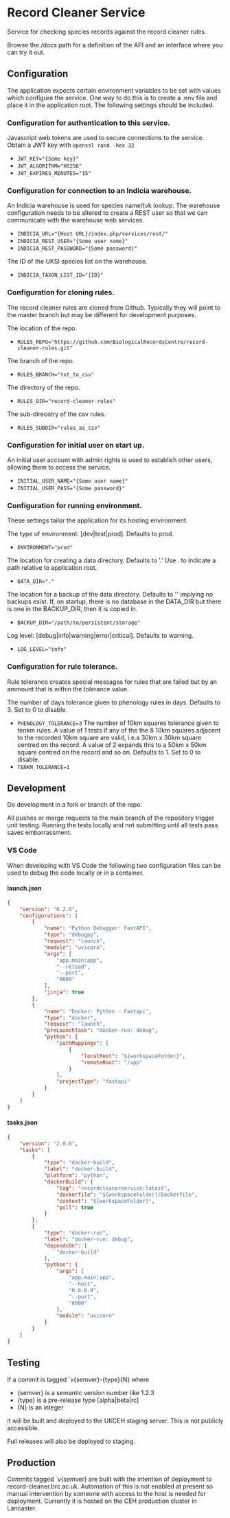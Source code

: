 # Record Cleaner Service
Service for checking species records against the record cleaner rules.

Browse the /docs path for a definition of the API and an interface where
you can try it out.

## Configuration
The application expects certain environment variables to be set with values
which configure the service. One way to do this is to create a .env file
and place it in the application root. The following settings should be 
included.

### Configuration for authentication to this service.

Javascript web tokens are used to secure connections to the service.
Obtain a JWT key with `openssl rand -hex 32`

*   `JWT_KEY="{Some key}"`
*   `JWT_ALGORITHM="HS256"`
*   `JWT_EXPIRES_MINUTES="15"`

### Configuration for connection to an Indicia warehouse.

An Indicia warehouse is used for species name/tvk lookup. The warehouse 
configuration needs to be altered to create a REST user so that we can
communicate with the warehouse web services.

*   `INDICIA_URL="{Host URL}/index.php/services/rest/"`
*   `INDICIA_REST_USER="{Some user name}"`
*   `INDICIA_REST_PASSWORD="{Some password}"`

The ID of the UKSI species list on the warehouse.
*   `INDICIA_TAXON_LIST_ID="{ID}"`

### Configuration for cloning rules.

The record cleaner rules are cloned from Github. Typically they will point to 
the master branch but may be different for development purposes.

The location of the repo.
*   `RULES_REPO="https://github.com/BiologicalRecordsCentre/record-cleaner-rules.git"`

The branch of the repo.
*   `RULES_BRANCH="txt_to_csv"`

The directory of the repo.
*   `RULES_DIR="record-cleaner-rules"`

The sub-direcotry of the csv rules.
*   `RULES_SUBDIR="rules_as_csv"`

### Configuration for initial user on start up.

An initial user account with admin rights is used to establish other users,
allowing them to access the service.

*   `INITIAL_USER_NAME="{Some user name}"`
*   `INITIAL_USER_PASS="{Some password}"`

### Configuration for running environment.

These settings tailor the application for its hosting environment.

The type of environment: [dev|test|prod]. Defaults to prod.
*   `ENVIRONMENT="prod"`

The location for creating a data directory. Defaults to '.'
Use . to indicate a path relative to application root.
*   `DATA_DIR="."`

The location for a backup of the data directory. Defaults to '' implying
no backups exist. If, on startup, there is no database in the DATA_DIR but
there is one in the BACKUP_DIR, then it is copied in.
*   `BACKUP_DIR="/path/to/persistent/storage"`

Log level: [debug|info|warning|error|critical]. Defaults to warning.
*   `LOG_LEVEL="info"`

### Configuration for rule tolerance.

Rule tolerance creates special messages for rules that are failed but by an 
ammount that is within the tolerance value.

The number of days tolerance given to phenology rules in days. Defaults to 3.
Set to 0 to disable.
*   `PHENOLOGY_TOLERANCE=3`
The number of 10km squares tolerance given to tenkm rules. A value of 1 tests if
any of the the 8 10km squares adjacent to the recorded 10km square are valid, 
i.e.a 30km x 30km square centred on the record. A value of 2 expands this to a
50km x 50km square centred on the record and so on. Defaults to 1.
Set to 0 to disable.
*   `TENKM_TOLERANCE=1`

## Development
Do development in a fork or branch of the repo.

All pushes or merge requests to the main branch of the repository trigger unit
testing. Running the tests locally and not submitting until all tests pass saves
embarrassment.

### VS Code
When developing with VS Code the following two configuration files can be used
to debug the code locally or in a container.

#### launch.json
```json
{
    "version": "0.2.0",
    "configurations": [
        {
            "name": "Python Debugger: FastAPI",
            "type": "debugpy",
            "request": "launch",
            "module": "uvicorn",
            "args": [
                "app.main:app",
                "--reload",
                "--port",
                "8000"
            ],
            "jinja": true
        },
        {
            "name": "Docker: Python - Fastapi",
            "type": "docker",
            "request": "launch",
            "preLaunchTask": "docker-run: debug",
            "python": {
                "pathMappings": [
                    {
                        "localRoot": "${workspaceFolder}",
                        "remoteRoot": "/app"
                    }
                ],
                "projectType": "fastapi"
            }
        }
    ]
}
```
#### tasks.json
```json
{
	"version": "2.0.0",
	"tasks": [
		{
			"type": "docker-build",
			"label": "docker-build",
			"platform": "python",
			"dockerBuild": {
				"tag": "recordcleanerservice:latest",
				"dockerfile": "${workspaceFolder}/Dockerfile",
				"context": "${workspaceFolder}",
				"pull": true
			}
		},
		{
			"type": "docker-run",
			"label": "docker-run: debug",
			"dependsOn": [
				"docker-build"
			],
			"python": {
				"args": [
					"app.main:app",
					"--host",
					"0.0.0.0",
					"--port",
					"8000"
				],
				"module": "uvicorn"
			}
        }
	]
}
```

## Testing
If a commit is tagged `v{semver}-{type}{N} where

- {semver} is a semantic version number like 1.2.3
- {type} is a pre-release type [alpha|beta|rc]
- {N} is an integer

it will be built and deployed to the UKCEH staging server. This is not publicly
accessible.

Full releases will also be deployed to staging.

## Production
Commits tagged `v{semver} are built with the intention of deployment to 
record-cleaner.brc.ac.uk. Automation of this is not enabled at present so 
manual intervention by someone with access to the host is needed for deployment.
Currently it is hosted on the CEH production cluster in Lancaster.
